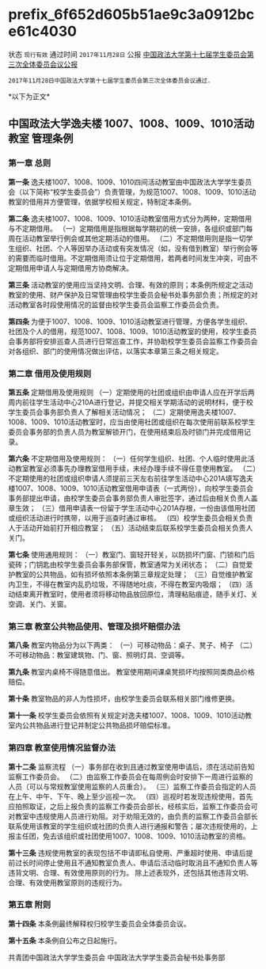 # prefix\_6f652d605b51ae9c3a0912bce61c4030

状态 `现行有效` 通过时间 `2017年11月28日` 公报 [中国政法大学第十七届学生委员会第三次全体委员会议公报](https://mp.weixin.qq.com/s/HEcptRCjRFO0eNh1cXt2LQ)

```text
2017年11月28日中国政法大学第十七届学生委员会第三次全体委员会议通过.
```

\*以下为正文\*

## 中国政法大学逸夫楼 1007、1008、1009、1010活动教室 管理条例

### 第一章 总则

**第一条** 逸夫楼1007、1008、1009、1010四间活动教室由中国政法大学学生委员会（以下简称“校学生委员会”）负责管理，为规范1007、1008、1009、1010活动教室的借用并方便管理，依据学校相关规定，特制定本条例。

**第二条** 逸夫楼1007、1008、1009、1010活动教室借用方式分为两种，定期借用与不定期借用。 （一）定期借用是指根据每学期初的统一安排，各组织或部门每周在活动教室举行例会或其他定期活动的借用。 （二）不定期借用则是指一切学生组织、社团、个人等因举办活动或有突发情况（如，没有借到教室）举行例会等的需要而临时借用。不定期借用须让位于定期借用，若两者时间发生冲突，可由不定期借用申请人与定期借用方协商解决。

**第三条** 活动教室的使用应当坚持文明、合理、有效的原则；本条例所规定之活动教室的使用、财产保护及日常管理由校学生委员会秘书处事务部负责；所规定的对活动教室各时段使用情况的监督由校学生委员会监察工作委员会负责。

**第四条** 为便于1007、1008、1009、1010活动教室进行管理，方便各学生组织、社团及个人的借用，规范1007、1008、1009、1010活动教室的使用，校学生委员会事务部将安排巡查人员进行日常巡查工作，并协助校学生委员会监察工作委员会对各组织、部门的使用情况做出评估，以落实本章第三条之相关规定。

### 第二章  借用及使用规则

**第五条** 定期借用及使用规则 （一）定期使用的社团或组织由申请人应在开学后两周内前往学生活动中心210A进行登记，并提交相关学期活动的说明材料，便于校学生委员会事务部负责人了解相关活动情况； （二）定期使用逸夫楼1007、1008、1009、1010活动教室时，应当由使用社团或组织在每次使用前联系校学生委员会事务部的负责人员为教室解锁开门，在使用结束后及时锁门并完成借用记录。

**第六条** 不定期借用及使用规则： （一）任何学生组织、社团、个人临时使用此活动教室教室必须事先办理教室借用手续，未经办理手续不得任意使用教室。 （二）不定期使用的社团或组织申请人须提前三天左右前往学生活动中心201A填写逸夫楼1007、1008、1009、1010活动教室借用申请表（一式两份），向校学生委员会事务部提出申请，由校学生委员会事务部负责人审批签字，通过后由相关负责人盖章生效； （三）借用申请表一份留于学生活动中心201A存根，一份由该借用社团或组织活动进行时携带，以用于巡查时通过审核。 （四）校学生委员会相关负责人于活动开始前打开相应教室； （五）活动结束后联系校学生委员会相关负责人关门。

**第七条** 使用通用规则： （一）教室门、窗轻开轻关，以防损坏门窗、门锁和门后瓷砖；门钥匙由校学生委员会事务部保管，教室通常为关闭状态； （二）自觉爱护教室的公共物品，如有损坏依照本条例第三章规定处理； （三）自觉维护教室内卫生，不得在教室内乱扔垃圾，不得随地吐痰，不得在教室内吸烟； （四）活动结束离开教室时，使用者须将移动物品放回原位，清理粘贴痕迹，随手关灯、关空调、关门、关窗。

### 第三章  教室公共物品使用、管理及损坏赔偿办法

**第八条** 教室内物品分为以下两类： （一）可移动物品：桌子、凳子、椅子 （二）不可移动物品：教室建筑物、门、窗、照明灯具、空调等。

**第九条** 教室内桌椅不得随意借出。 教室使用期间课桌凳损坏均按照同类商品价格赔偿。

**第十条** 教室物品的非人为性损坏，由校学生委员会联系相关部门维修更换。

**第十一条** 校学生委员会依照有关规定对逸夫楼1007、1008、1009、1010活动教室内公共物品进行登记并制定公共物品损坏赔偿标准。

### 第四章  教室使用情况监督办法

**第十二条** 监察流程 （一）事务部在收到且通过教室使用申请后，须在活动前告知监察工作委员会。 （二）由监察工作委员会在每周例会时安排下一周进行监察的人员（可以与常规教室使用监察的人员重合）。 （三）监察工作委员会指定的人员在上午、中午、下午、晚上至少巡视一次。 （四）巡视时若发现违规使用，首先应拍照取证，之后上报负责的监察工作委员会部长，经核实后，监察工作委员会可对教室中违规使用人员进行劝阻。对于劝阻无效的，由负责的监察工作委员会部长联系使用该教室的学生组织或社团的负责人进行通报和警告；屡次违规使用的，上报主任团，免去该组织或社团使用1007、1008、1009、1010活动教室的资格。

**第十三条** 违规使用教室的表现包括不申请即私自使用、严重超时使用、申请后提前过长时间停止使用且不通知教室负责人、申请后活动临时取消且不通知负责人等违背文明、合理、有效使用原则的行为。 除上述表现外，还包括其他违背文明、合理、有效使用教室原则的违规行为。

### 第五章  附则

**第十四条** 本条例最终解释权归校学生委员会全体委员会议。

**第十五条** 本条例自公布之日起施行。

共青团中国政法大学学生委员会 中国政法大学学生委员会秘书处事务部

